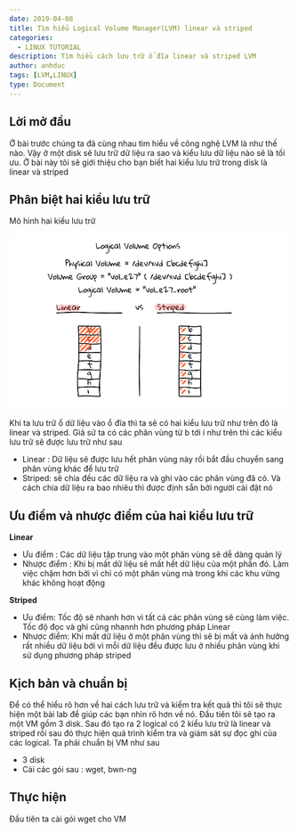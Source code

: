 ```yaml
---
date: 2019-04-08
title: Tìm hiểu Logical Volume Manager(LVM) linear và striped 
categories:
  - LINUX TUTORIAL
description: Tìm hiểu cách lưu trữ ổ đĩa linear và striped LVM 
author: anhduc
tags: [LVM,LINUX]
type: Document
---
```


## Lời mở đầu
Ở bài trước chúng ta đã cùng nhau tìm hiểu về công nghệ LVM là như thế nào. Vậy ở một disk sẽ lưu trữ dữ liệu ra sao và kiểu lưu dữ liệu nào sẽ là tối ưu. Ở bài này tôi sẽ giới thiệu cho bạn biết hai kiểu lưu trữ trong disk là linear và striped 

## Phân biệt hai kiểu lưu trữ 
Mô hình hai kiểu lưu trữ 

![](../images/img_lvm/linear_striperd/27-linear-vs-striped-logical-volume-overview.png)

Khi ta lưu trữ ổ dữ liệu vào ổ đĩa thì ta sẽ có hai kiểu lưu trữ như trên đó là linear và striped. Giả sử ta có các phân vùng từ b tới i như trên thì các kiểu lưu trữ sẽ được lưu trữ như sau 
- Linear : Dữ liệu sẽ được lưu hết phân vùng này rồi bắt đầu chuyển sang phân vùng khác để lưu trữ
- Striped: sẽ chia đều các dữ liệu ra và ghi vào các phân vùng đã có. Và cách chia dữ liệu ra bao nhiêu thì được định sẵn bởi người cài đặt nó

## Ưu điểm và nhược điểm của hai kiểu lưu trữ
**Linear**
- Ưu điểm : Các dữ liệu tập trung vào một phân vùng sẽ dễ dàng quản lý
- Nhược điểm : Khi bị mất dữ liệu sẽ mất hết dữ liệu của một phần đó. Làm việc chậm hơn bởi vì chỉ có một phân vùng mà trong khi các khu vừng khác không hoạt động

**Striped**
- Ưu điểm: Tốc độ sẽ nhanh hơn vì tất cả các phân vùng sẽ cùng làm việc. Tốc độ đọc và ghi cũng nhannh hơn phương pháp Linear
- Nhược điểm: Khi mất dữ liệu ở một phân vùng thì sẽ bị mất và ảnh hưởng rất nhiều dữ liệu bởi vì mỗi dữ liệu đều được lưu ở nhiều phân vùng khi sử dụng phương pháp striped

## Kịch bản và chuẩn bị
Để có thể hiểu rõ hơn về hai cách lưu trữ và kiểm tra kết quả thì tôi sẽ thực hiện một bài lab để giúp các bạn nhìn rõ hơn về nó. Đầu tiên tôi sẽ tạo ra một VM gồm 3 disk. Sau đó tạo ra 2 logical có 2 kiểu lưu trữ là linear và striped rồi sau đó thực hiện quá trình kiểm tra và giám sát sự đọc ghi của các logical. Ta phải chuẩn bị VM như sau
- 3 disk 
- Cài các gói sau : wget, bwn-ng 

## Thực hiện
Đầu tiên ta cài gói wget cho VM 
